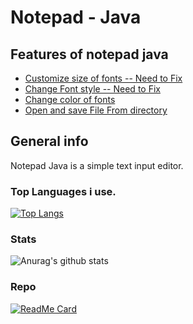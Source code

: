 # Notepad - Java
## Features of notepad java
* [Customize size of fonts -- Need to Fix](#customize-size-Of-fonts)
* [Change Font style -- Need to Fix](#customize-size-Of-fonts)
* [Change color of fonts](#Change-color-of-fonts)
* [Open and save File From directory](#open-and-save-file-directory)

## General info
Notepad Java is a simple text input editor.


### Top Languages i use.
[![Top Langs](https://github-readme-stats.vercel.app/api/top-langs/?username=ryusaplad&layout=compact)](https://github.com/ryusaplad/github-readme-stats)

### Stats
![Anurag's github stats](https://github-readme-stats.vercel.app/api?username=ryusaplad&show_icons=true&theme=dark)

### Repo
[![ReadMe Card](https://github-readme-stats.vercel.app/api/pin/?username=ryusaplad&repo=NotePad-Java&theme=dark&show_icons=true)](https://github.com/ryusaplad/NotePad-Java)
